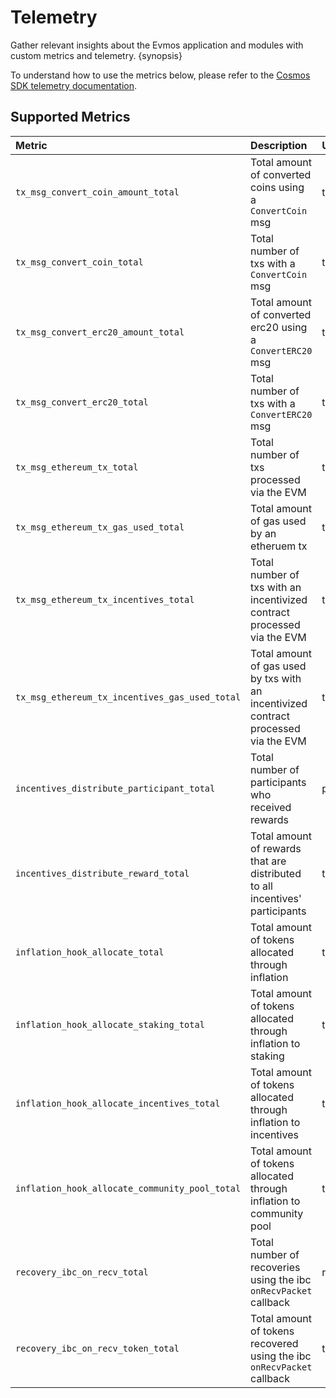<!--
order: 3
-->

# Telemetry

Gather relevant insights about the Evmos application and modules with custom metrics and telemetry. {synopsis}

To understand how to use the metrics below, please refer to the [Cosmos SDK telemetry documentation](https://docs.cosmos.network/master/core/telemetry.html).

## Supported Metrics

| Metric                                         | Description                                                                         | Unit        | Type    |
| :--------------------------------------------- | :---------------------------------------------------------------------------------- | :---------- | :------ |
| `tx_msg_convert_coin_amount_total`             | Total amount of converted coins using a `ConvertCoin` msg                           | token       | counter |
| `tx_msg_convert_coin_total`                    | Total number of txs with a `ConvertCoin` msg                                        | tx          | counter |
| `tx_msg_convert_erc20_amount_total`            | Total amount of converted erc20 using a `ConvertERC20` msg                          | token       | counter |
| `tx_msg_convert_erc20_total`                   | Total number of txs with a `ConvertERC20` msg                                       | tx          | counter |
| `tx_msg_ethereum_tx_total`                     | Total number of txs processed via the EVM                                           | tx          | counter |
| `tx_msg_ethereum_tx_gas_used_total`            | Total amount of gas used by an etheruem tx                                          | token       | counter |
| `tx_msg_ethereum_tx_incentives_total`          | Total number of txs with an incentivized contract processed via the EVM             | tx          | counter |
| `tx_msg_ethereum_tx_incentives_gas_used_total` | Total amount of gas used by txs with an incentivized contract processed via the EVM | token       | counter |
| `incentives_distribute_participant_total`      | Total number of participants who received rewards                                   | participant | counter |
| `incentives_distribute_reward_total`           | Total amount of rewards that are distributed to all incentives' participants        | token       | counter |
| `inflation_hook_allocate_total`                | Total amount of tokens allocated through inflation                                  | token       | counter |
| `inflation_hook_allocate_staking_total`        | Total amount of tokens allocated through inflation to staking                       | token       | counter |
| `inflation_hook_allocate_incentives_total`     | Total amount of tokens allocated through inflation to incentives                    | token       | counter |
| `inflation_hook_allocate_community_pool_total` | Total amount of tokens allocated through inflation to community pool                | token       | counter |
| `recovery_ibc_on_recv_total`                   | Total number of recoveries using the ibc `onRecvPacket` callback                    | recovery    | counter |
| `recovery_ibc_on_recv_token_total`            | Total amount of tokens recovered using the ibc `onRecvPacket` callback              | token       | counter |
